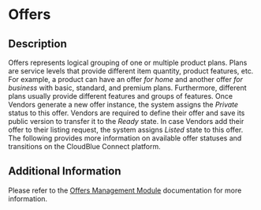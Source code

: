 # Offers
## Description
Offers represents logical grouping of one or multiple product plans. Plans are service levels that provide different item quantity, product features, etc. For example, a product can have an offer *for home* and another offer *for business* with basic, standard, and premium plans. Furthermore, different plans usually provide different features and groups of features.
Once Vendors generate a new offer instance, the system assigns the *Private* status to this offer. Vendors are required to define their offer and save its public version to transfer it to the *Ready* state. In case Vendors add their offer to their listing request, the system assigns *Listed* state to this offer.
The following provides more information on available offer statuses and transitions on the CloudBlue Connect platform.

## Additional Information
Please refer to the [Offers Management Module](https://connect.cloudblue.com/community/modules/offers/) documentation for more information.
